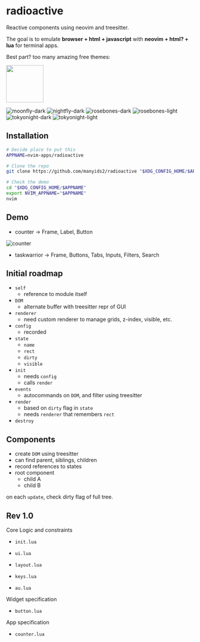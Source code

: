 # radioactive

Reactive components using neovim and treesitter.

The goal is to emulate **browser + html + javascript**
with **neovim + html? + lua** for terminal apps.


Best part? too many amazing free themes:

<img src="./assets/catppuccin-latte.png"  width="100" height="100">

![moonfly-dark](./assets/moonfly-dark.png)
![nightfly-dark](./assets/nightfly-dark.png)
![rosebones-dark](./assets/rosebones-dark.png)
![rosebones-light](./assets/rosebones-light.png)
![tokyonight-dark](./assets/tokyonight-dark.png)
![tokyonight-light](./assets/tokyonight-light.png)

## Installation

```bash
# Decide place to put this
APPNAME=nvim-apps/radioactive

# Clone the repo
git clone https://github.com/manyids2/radioactive "$XDG_CONFIG_HOME/$APPNAME"

# Check the demo
cd "$XDG_CONFIG_HOME/$APPNAME"
export NVIM_APPNAME="$APPNAME"
nvim
```

## Demo

- counter -> Frame, Label, Button

![counter](./assets/counter.png)

- taskwarrior -> Frame, Buttons, Tabs, Inputs, Filters, Search

## Initial roadmap

- `self`
  - reference to module itself
- `DOM`
  - alternate buffer with treesitter repr of GUI
- `renderer`
  - need custom renderer to manage grids, z-index, visible, etc.
- `config`
  - recorded
- `state`
  - `name`
  - `rect`
  - `dirty`
  - `visible`
- `init`
  - needs `config`
  - calls `render`
- `events`
  - autocommands on `DOM`, and filter using treesitter
- `render`
  - based on `dirty` flag in `state`
  - needs `renderer` that remembers `rect`
- `destroy`

## Components

- create `DOM` using treesitter
- can find parent, siblings, children
- record references to states
- root component
  - child A
  - child B

on each `update`, check dirty flag of full tree.

## Rev 1.0

Core Logic and constraints

- `init.lua`

- `ui.lua`

- `layout.lua`

- `keys.lua`

- `au.lua`

Widget specification

- `button.lua`

App specification

- `counter.lua`

